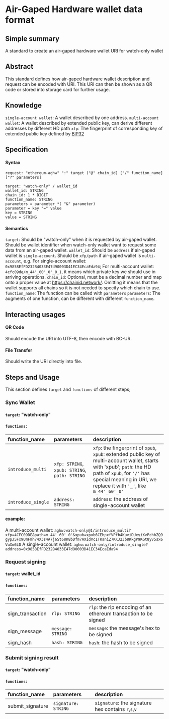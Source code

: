 # Air-Gaped Hardware wallet data format
## Simple summary
A standard to create an air-gaped hardware wallet URI for watch-only wallet
## Abstract
This standard defines how air-gaped hardware wallet description and request can be encoded with URI. This URI can then be shown as a QR code or stored into storage card for further usage.
## Knowledge
`single-account wallet`: A wallet described by one address.
`multi-account wallet`: A wallet described by extended public key, can derive different addresses by different HD path
`xfp`: The fingerprint of corresponding key of extended public key defined by [BIP32](https://github.com/bitcoin/bips/blob/master/bip-0032.mediawiki#key-identifiers)

## Specification
#### Syntax
```
request: "ethereum-aghw" ":" target ("@" chain_id) ["/" function_name] ["?" parameters]

target: "watch-only" / wallet_id
wallet_id: STRING
chain_id: 1 * DIGIT
function_name: STRING
parameters = parameter *( "&" parameter)
parameter = key "=" value
key = STRING
value = STRING
```
#### Semantics
`target`: Should be "watch-only" when it is requested by air-gaped wallet. Should be wallet identifier when watch-only wallet want to request some data from an air-gaped wallet.
`wallet_id`: Should be `address` if air-gaped wallet is `single-account`. Should be `xfp/path` if air-gaped wallet is `multi-account`, e.g. For single-account wallet: `0x9858EfFD232B4033E47d90003D41EC34EcaEda94`; For multi-account wallet: `4cfc09de/m_44'_60'_0'_0_1`, it means which private key we should use in arriving operations.
`chain_id`: Optional, must be a decimal number and map onto a proper value at https://chainid.network/. Omitting it means that the wallet supports all chains so it is not needed to specify which chain to use.
`function_name`: The function can be called with `parameters`
`parameters`: The augments of one function, can be different with different `function_name`.

## Interacting usages
#### QR Code
Should encode the URI into UTF-8,  then encode with BC-UR.
#### File Transfer
Should write the URI directly into file.


## Steps and Usage
This section defines `target` and `functions` of different steps;
### Sync Wallet
#### `target`: "watch-only"
#### `functions`:
|function_name|parameters|description|
|:--|:--|:--|
|`introduce_multi`|`xfp: STRING`, `xpub: STRING`, `path: STRING`|`xfp`: the fingerprint of `xpub`, `xpub`: extended public key of multi-account wallet, starts with 'xpub'; `path`: the HD path of `xpub`, for `'/'` has special meaning in URI, we replace it with `'_'`, like `m_44'_60'_0'` |
|`introduce_single`|`address: STRING`|`address`: the address of single-account wallet|

#### example:
A multi-account wallet:
`aghw:watch-only@1/introduce_multi?xfp=4CFC09DE&path=m_44'_60'_0'&xpub=xpub6CEhpxfVPfb4KuviDUeyiXvPchbZQ9gypJ5Fx9UmFmh74X3s4A7j6St68K8bDfm7AXidVc1TKsniZ7KKJ2Jb8KkgP9KGt8yv5sx6VuXm6LD`
A single-account wallet:
`aghw:watch-only/introduce_single?address=0x9858EfFD232B4033E47d90003D41EC34EcaEda94`

### Request signing
#### `target`: wallet_id
#### `functions`:
|function_name|parameters|description|
|:--|:--|:--|
|sign_transaction|`rlp: STRING`|`rlp`: the rlp encoding of an ethereum transaction to be signed|
|sign_message|`message: STRING` |`message`: the message's hex to be signed|
|sign_hash|`hash: STRING` |`hash`: the hash to be signed|

### Submit signing result
#### `target`: "watch-only"
#### `functions`:
|function_name|parameters|description|
|:--|:--|:--|
|submit_signature|`signature: STRING`|`signature`: the  signature hex contains `r`,`s`,`v`|
